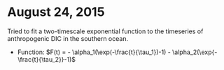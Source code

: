 # August 24, 2015

Tried to fit a two-timescale exponential function to the timeseries of anthropogenic DIC in the 
southern ocean. 
* Function: $F(t) = - \alpha_1(\exp(-\frac{t}{\tau_1})-1) - \alpha_2(\exp{-\frac{t}{\tau_2}}-1)$
